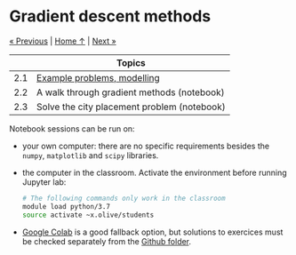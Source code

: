 # Gradient descent methods

[« Previous](../1_introduction) \| [Home ↑](../) \| [Next »](../3_pytorch)

|     | Topics                                      |
| --- | ------------------------------------------- |
| 2.1 | [Example problems, modelling](problems)     |
| 2.2 | A walk through gradient methods (notebook)  |
| 2.3 | Solve the city placement problem (notebook) |

Notebook sessions can be run on:

- your own computer: there are no specific requirements besides the `numpy`, `matplotlib` and `scipy` libraries.

- the computer in the classroom. Activate the environment before running Jupyter lab:

  ```bash
  # The following commands only work in the classroom
  module load python/3.7
  source activate ~x.olive/students
  ```

- [Google Colab](https://colab.research.google.com/github/xoolive/optim4ai/) is a good fallback option, but solutions to exercices must be checked separately from the [Github folder](https://github.com/xoolive/optim4ai/tree/master/2_gradient/solutions).
